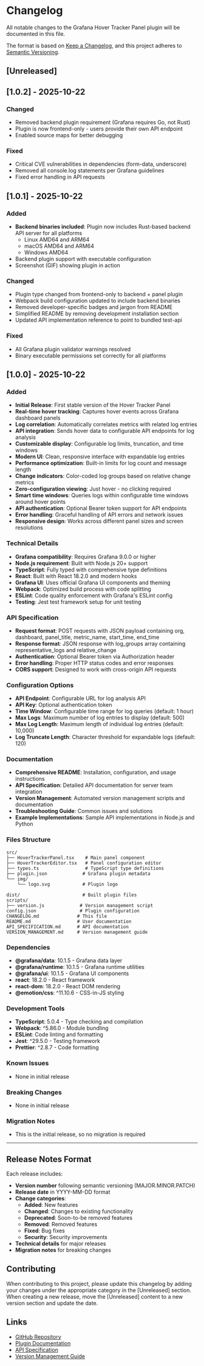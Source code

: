 # Changelog

All notable changes to the Grafana Hover Tracker Panel plugin will be documented in this file.

The format is based on [Keep a Changelog](https://keepachangelog.com/en/1.0.0/),
and this project adheres to [Semantic Versioning](https://semver.org/spec/v2.0.0.html).

## [Unreleased]

## [1.0.2] - 2025-10-22

### Changed
- Removed backend plugin requirement (Grafana requires Go, not Rust)
- Plugin is now frontend-only - users provide their own API endpoint
- Enabled source maps for better debugging

### Fixed
- Critical CVE vulnerabilities in dependencies (form-data, underscore)
- Removed all console.log statements per Grafana guidelines
- Fixed error handling in API requests

## [1.0.1] - 2025-10-22

### Added
- **Backend binaries included**: Plugin now includes Rust-based backend API server for all platforms
  - Linux AMD64 and ARM64
  - macOS AMD64 and ARM64
  - Windows AMD64
- Backend plugin support with executable configuration
- Screenshot (GIF) showing plugin in action

### Changed
- Plugin type changed from frontend-only to backend + panel plugin
- Webpack build configuration updated to include backend binaries
- Removed developer-specific badges and jargon from README
- Simplified README by removing development installation section
- Updated API implementation reference to point to bundled test-api

### Fixed
- All Grafana plugin validator warnings resolved
- Binary executable permissions set correctly for all platforms

## [1.0.0] - 2025-10-22

### Added
- **Initial Release**: First stable version of the Hover Tracker Panel
- **Real-time hover tracking**: Captures hover events across Grafana dashboard panels
- **Log correlation**: Automatically correlates metrics with related log entries
- **API integration**: Sends hover data to configurable API endpoints for log analysis
- **Customizable display**: Configurable log limits, truncation, and time windows
- **Modern UI**: Clean, responsive interface with expandable log entries
- **Performance optimization**: Built-in limits for log count and message length
- **Change indicators**: Color-coded log groups based on relative change metrics
- **Zero-configuration viewing**: Just hover - no clicking required
- **Smart time windows**: Queries logs within configurable time windows around hover points
- **API authentication**: Optional Bearer token support for API endpoints
- **Error handling**: Graceful handling of API errors and network issues
- **Responsive design**: Works across different panel sizes and screen resolutions

### Technical Details
- **Grafana compatibility**: Requires Grafana 9.0.0 or higher
- **Node.js requirement**: Built with Node.js 20+ support
- **TypeScript**: Fully typed with comprehensive type definitions
- **React**: Built with React 18.2.0 and modern hooks
- **Grafana UI**: Uses official Grafana UI components and theming
- **Webpack**: Optimized build process with code splitting
- **ESLint**: Code quality enforcement with Grafana's ESLint config
- **Testing**: Jest test framework setup for unit testing

### API Specification
- **Request format**: POST requests with JSON payload containing org, dashboard, panel_title, metric_name, start_time, end_time
- **Response format**: JSON response with log_groups array containing representative_logs and relative_change
- **Authentication**: Optional Bearer token via Authorization header
- **Error handling**: Proper HTTP status codes and error responses
- **CORS support**: Designed to work with cross-origin API requests

### Configuration Options
- **API Endpoint**: Configurable URL for log analysis API
- **API Key**: Optional authentication token
- **Time Window**: Configurable time range for log queries (default: 1 hour)
- **Max Logs**: Maximum number of log entries to display (default: 500)
- **Max Log Length**: Maximum length of individual log entries (default: 10,000)
- **Log Truncate Length**: Character threshold for expandable logs (default: 120)

### Documentation
- **Comprehensive README**: Installation, configuration, and usage instructions
- **API Specification**: Detailed API documentation for server team integration
- **Version Management**: Automated version management scripts and documentation
- **Troubleshooting Guide**: Common issues and solutions
- **Example Implementations**: Sample API implementations in Node.js and Python

### Files Structure
```
src/
├── HoverTrackerPanel.tsx    # Main panel component
├── HoverTrackerEditor.tsx   # Panel configuration editor
├── types.ts                 # TypeScript type definitions
├── plugin.json             # Grafana plugin metadata
└── img/
    └── logo.svg            # Plugin logo

dist/                       # Built plugin files
scripts/
├── version.js             # Version management script
config.json                # Plugin configuration
CHANGELOG.md              # This file
README.md                 # User documentation
API_SPECIFICATION.md      # API documentation
VERSION_MANAGEMENT.md     # Version management guide
```

### Dependencies
- **@grafana/data**: 10.1.5 - Grafana data layer
- **@grafana/runtime**: 10.1.5 - Grafana runtime utilities
- **@grafana/ui**: 10.1.5 - Grafana UI components
- **react**: 18.2.0 - React framework
- **react-dom**: 18.2.0 - React DOM rendering
- **@emotion/css**: ^11.10.6 - CSS-in-JS styling

### Development Tools
- **TypeScript**: 5.0.4 - Type checking and compilation
- **Webpack**: ^5.86.0 - Module bundling
- **ESLint**: Code linting and formatting
- **Jest**: ^29.5.0 - Testing framework
- **Prettier**: ^2.8.7 - Code formatting

### Known Issues
- None in initial release

### Breaking Changes
- None in initial release

### Migration Notes
- This is the initial release, so no migration is required

---

## Release Notes Format

Each release includes:
- **Version number** following semantic versioning (MAJOR.MINOR.PATCH)
- **Release date** in YYYY-MM-DD format
- **Change categories**:
  - **Added**: New features
  - **Changed**: Changes to existing functionality
  - **Deprecated**: Soon-to-be removed features
  - **Removed**: Removed features
  - **Fixed**: Bug fixes
  - **Security**: Security improvements
- **Technical details** for major releases
- **Migration notes** for breaking changes

## Contributing

When contributing to this project, please update this changelog by adding your changes under the appropriate category in the [Unreleased] section. When creating a new release, move the [Unreleased] content to a new version section and update the date.

## Links

- [GitHub Repository](https://github.com/StandardRunbook/grafana-hover-plugin)
- [Plugin Documentation](https://github.com/StandardRunbook/grafana-hover-plugin#readme)
- [API Specification](https://github.com/StandardRunbook/grafana-hover-plugin/blob/main/API_SPECIFICATION.md)
- [Version Management Guide](https://github.com/StandardRunbook/grafana-hover-plugin/blob/main/VERSION_MANAGEMENT.md)
